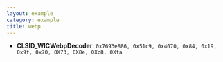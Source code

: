 ```yaml
---
layout: example
category: example
title: webp
---
```


+ **CLSID_WICWebpDecoder**: `0x7693e886, 0x51c9, 0x4070, 0x84, 0x19, 0x9f, 0x70, 0X73, 0X8e, 0Xc8, 0Xfa`
